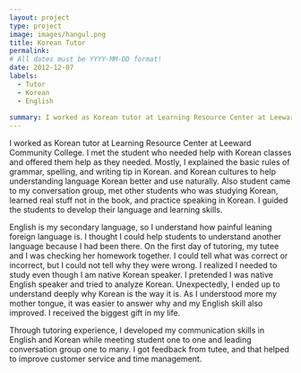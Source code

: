 ```yaml
---
layout: project
type: project
image: images/hangul.png
title: Korean Tutor
permalink: 
# All dates must be YYYY-MM-DD format!
date: 2012-12-07
labels:
  - Tutor
  - Korean
  - English
  
summary: I worked as Korean tutor at Learning Resource Center at Leeward Community College.
---
```



I worked as Korean tutor at Learning Resource Center at Leeward Community College. I met the student who needed help with Korean classes and offered them help as they needed. Mostly, I explained the basic rules of grammar, spelling, and writing tip in Korean. and Korean cultures to help understanding language Korean better and use naturally. Also student came to my conversation group, met other students who was studying Korean, learned real stuff not in the book, and practice speaking in Korean. I guided the students to develop their language and learning skills. 


English is my secondary language, so I understand how painful leaning foreign language is. I thought I could help students to understand another language because I had been there. On the first day of tutoring, my tutee and I was checking her homework together. I could tell what was correct or incorrect, but I could not tell why they were wrong. I realized I needed to study even though I am native Korean speaker. I pretended I was native English speaker and tried to analyze Korean. Unexpectedly, I ended up to understand deeply why Korean is the way it is. As I understood more my mother tongue, it was easier to answer why and my English skill also improved. I received the biggest gift in my life.


Through tutoring experience, I developed my communication skills in English and Korean while meeting student one to one and leading conversation group one to many.  I got feedback from tutee, and that helped to improve customer service and time management. 


